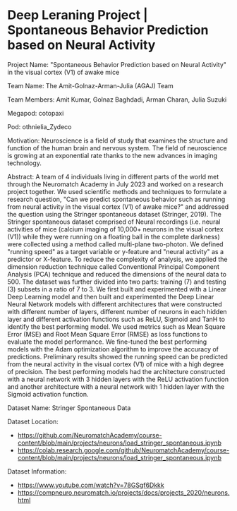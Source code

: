 # Deep Leraning Project | Spontaneous Behavior Prediction based on Neural Activity

Project Name: "Spontaneous Behavior Prediction based on Neural Activity" in the visual cortex (V1) of awake mice

Team Name: The Amit-Golnaz-Arman-Julia (AGAJ) Team

Team Members: Amit Kumar, Golnaz Baghdadi, Arman Charan, Julia Suzuki

Megapod: cotopaxi

Pod: othnielia_Zydeco

Motivation: Neuroscience is a field of study that examines the structure and function of the human brain and nervous system. The field of neuroscience is growing at an exponential rate thanks to the new advances in imaging technology.

Abstract: A team of 4 individuals living in different parts of the world met through the Neuromatch Academy in July 2023 and worked on a research project together. We used scientific methods and techniques to formulate a research question, "Can we predict spontaneous behavior such as running from neural activity in the visual cortex (V1) of awake mice?" and addressed the question using the Stringer spontaneous dataset (Stringer, 2019). The Stringer spontaneous dataset comprised of Neural recordings (i.e. neural activities of mice (calcium imaging of 10,000+ neurons in the visual cortex (V1)) while they were running on a floating ball in the complete darkness) were collected using a method called multi-plane two-photon. We defined "running speed" as a target variable or y-feature and "neural activity" as a predictor or X-feature. To reduce the complexity of analysis, we applied the dimension reduction technique called Conventional Principal Component Analysis (PCA) technique and reduced the dimensions of the neural data to 500. The dataset was further divided into two parts: training (7) and testing (3) subsets in a ratio of 7 to 3. We first built and experimented with a Linear Deep Learning model and then built and experimented the Deep Linear Neural Network models with different architectures that were constructed with different number of layers, different number of neurons in each hidden layer and different activation functions such as ReLU, Sigmoid and TanH to identify the best performing model. We used metrics such as Mean Square Error (MSE) and Root Mean Square Error (RMSE) as loss functions to evaluate the model performance. We fine-tuned the best performing models with the Adam optimization algorithm to improve the accuracy of predictions. Preliminary results showed the running speed can be predicted from the neural activity in the visual cortex (V1) of mice with a high degree of precision. The best performing models had the architecture constructed with a neural network with 3 hidden layers with the ReLU activation function and another architecture with a neural network with 1 hidden layer with the Sigmoid activation function.

Dataset Name: Stringer Spontaneous Data

Dataset Location: 

- https://github.com/NeuromatchAcademy/course-content/blob/main/projects/neurons/load_stringer_spontaneous.ipynb
- https://colab.research.google.com/github/NeuromatchAcademy/course-content/blob/main/projects/neurons/load_stringer_spontaneous.ipynb

Dataset Information: 

- https://www.youtube.com/watch?v=78GSgf6Dkkk
- https://compneuro.neuromatch.io/projects/docs/projects_2020/neurons.html

